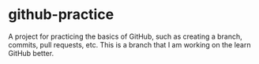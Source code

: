 # github-practice
A project for practicing the basics of GitHub, such as creating a branch, commits, pull requests, etc.
This is a branch that I am working on the learn GitHub better.
